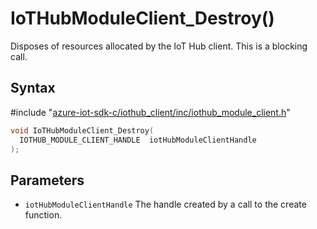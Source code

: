 # IoTHubModuleClient_Destroy()

Disposes of resources allocated by the IoT Hub client. This is a blocking call.

## Syntax

\#include "[azure-iot-sdk-c/iothub_client/inc/iothub_module_client.h](../iot-c-ref-iothub-module-client-h.md)"  
```C
void IoTHubModuleClient_Destroy(
  IOTHUB_MODULE_CLIENT_HANDLE  iotHubModuleClientHandle
);
```

## Parameters
* `iotHubModuleClientHandle` The handle created by a call to the create function.

